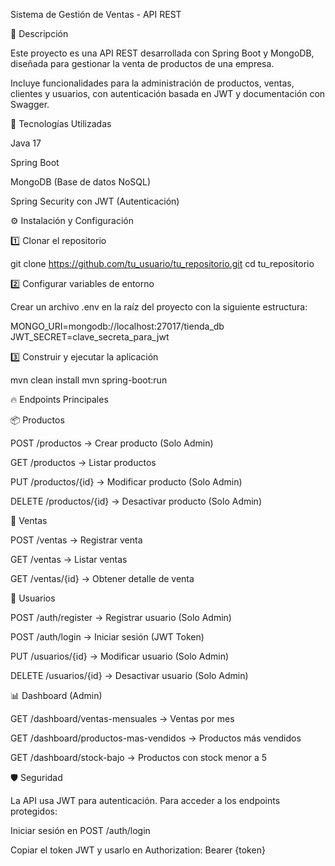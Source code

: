Sistema de Gestión de Ventas - API REST

🚀 Descripción

Este proyecto es una API REST desarrollada con Spring Boot y MongoDB, diseñada para gestionar la venta de productos de una empresa.

Incluye funcionalidades para la administración de productos, ventas, clientes y usuarios, con autenticación basada en JWT y documentación con Swagger.

📂 Tecnologías Utilizadas

Java 17

Spring Boot

MongoDB (Base de datos NoSQL)

Spring Security con JWT (Autenticación)


⚙️ Instalación y Configuración

1️⃣ Clonar el repositorio

 git clone https://github.com/tu_usuario/tu_repositorio.git
 cd tu_repositorio

2️⃣ Configurar variables de entorno

Crear un archivo .env en la raíz del proyecto con la siguiente estructura:

MONGO_URI=mongodb://localhost:27017/tienda_db
JWT_SECRET=clave_secreta_para_jwt

3️⃣ Construir y ejecutar la aplicación

 mvn clean install
 mvn spring-boot:run

🔥 Endpoints Principales

📦 Productos

POST /productos → Crear producto (Solo Admin)

GET /productos → Listar productos

PUT /productos/{id} → Modificar producto (Solo Admin)

DELETE /productos/{id} → Desactivar producto (Solo Admin)

🛒 Ventas

POST /ventas → Registrar venta

GET /ventas → Listar ventas

GET /ventas/{id} → Obtener detalle de venta

👥 Usuarios

POST /auth/register → Registrar usuario (Solo Admin)

POST /auth/login → Iniciar sesión (JWT Token)

PUT /usuarios/{id} → Modificar usuario (Solo Admin)

DELETE /usuarios/{id} → Desactivar usuario (Solo Admin)

📊 Dashboard (Admin)

GET /dashboard/ventas-mensuales → Ventas por mes

GET /dashboard/productos-mas-vendidos → Productos más vendidos

GET /dashboard/stock-bajo → Productos con stock menor a 5

🛡️ Seguridad

La API usa JWT para autenticación. Para acceder a los endpoints protegidos:

Iniciar sesión en POST /auth/login

Copiar el token JWT y usarlo en Authorization: Bearer {token}
